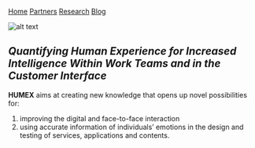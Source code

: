 [Home](README.MD)  [Partners](partners.md)  [Research](research.md)  [Blog](blog.md)

![alt text](https://github.com/saarikivi/humex/blob/master/images/Logo_Humex.png "HUMEX")

## *Quantifying Human Experience for Increased Intelligence Within Work Teams and in the Customer Interface*

**HUMEX** aims at creating new knowledge that opens up novel possibilities for:

1. improving the digital and face-to-face interaction
2. using accurate information of individuals’ emotions in the design and testing of services, applications and contents.


